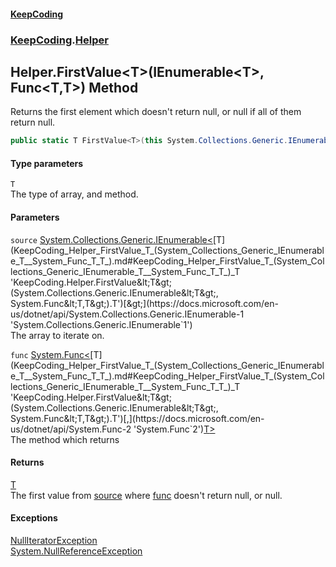 #### [KeepCoding](index.md 'index')
### [KeepCoding](KeepCoding.md 'KeepCoding').[Helper](KeepCoding_Helper.md 'KeepCoding.Helper')
## Helper.FirstValue&lt;T&gt;(IEnumerable&lt;T&gt;, Func&lt;T,T&gt;) Method
Returns the first element which doesn't return null, or null if all of them return null.  
```csharp
public static T FirstValue<T>(this System.Collections.Generic.IEnumerable<T> source, System.Func<T,T> func);
```
#### Type parameters
<a name='KeepCoding_Helper_FirstValue_T_(System_Collections_Generic_IEnumerable_T__System_Func_T_T_)_T'></a>
`T`  
The type of array, and method.
  
#### Parameters
<a name='KeepCoding_Helper_FirstValue_T_(System_Collections_Generic_IEnumerable_T__System_Func_T_T_)_source'></a>
`source` [System.Collections.Generic.IEnumerable&lt;](https://docs.microsoft.com/en-us/dotnet/api/System.Collections.Generic.IEnumerable-1 'System.Collections.Generic.IEnumerable`1')[T](KeepCoding_Helper_FirstValue_T_(System_Collections_Generic_IEnumerable_T__System_Func_T_T_).md#KeepCoding_Helper_FirstValue_T_(System_Collections_Generic_IEnumerable_T__System_Func_T_T_)_T 'KeepCoding.Helper.FirstValue&lt;T&gt;(System.Collections.Generic.IEnumerable&lt;T&gt;, System.Func&lt;T,T&gt;).T')[&gt;](https://docs.microsoft.com/en-us/dotnet/api/System.Collections.Generic.IEnumerable-1 'System.Collections.Generic.IEnumerable`1')  
The array to iterate on.
  
<a name='KeepCoding_Helper_FirstValue_T_(System_Collections_Generic_IEnumerable_T__System_Func_T_T_)_func'></a>
`func` [System.Func&lt;](https://docs.microsoft.com/en-us/dotnet/api/System.Func-2 'System.Func`2')[T](KeepCoding_Helper_FirstValue_T_(System_Collections_Generic_IEnumerable_T__System_Func_T_T_).md#KeepCoding_Helper_FirstValue_T_(System_Collections_Generic_IEnumerable_T__System_Func_T_T_)_T 'KeepCoding.Helper.FirstValue&lt;T&gt;(System.Collections.Generic.IEnumerable&lt;T&gt;, System.Func&lt;T,T&gt;).T')[,](https://docs.microsoft.com/en-us/dotnet/api/System.Func-2 'System.Func`2')[T](KeepCoding_Helper_FirstValue_T_(System_Collections_Generic_IEnumerable_T__System_Func_T_T_).md#KeepCoding_Helper_FirstValue_T_(System_Collections_Generic_IEnumerable_T__System_Func_T_T_)_T 'KeepCoding.Helper.FirstValue&lt;T&gt;(System.Collections.Generic.IEnumerable&lt;T&gt;, System.Func&lt;T,T&gt;).T')[&gt;](https://docs.microsoft.com/en-us/dotnet/api/System.Func-2 'System.Func`2')  
The method which returns
  
#### Returns
[T](KeepCoding_Helper_FirstValue_T_(System_Collections_Generic_IEnumerable_T__System_Func_T_T_).md#KeepCoding_Helper_FirstValue_T_(System_Collections_Generic_IEnumerable_T__System_Func_T_T_)_T 'KeepCoding.Helper.FirstValue&lt;T&gt;(System.Collections.Generic.IEnumerable&lt;T&gt;, System.Func&lt;T,T&gt;).T')  
The first value from [source](KeepCoding_Helper_FirstValue_T_(System_Collections_Generic_IEnumerable_T__System_Func_T_T_).md#KeepCoding_Helper_FirstValue_T_(System_Collections_Generic_IEnumerable_T__System_Func_T_T_)_source 'KeepCoding.Helper.FirstValue&lt;T&gt;(System.Collections.Generic.IEnumerable&lt;T&gt;, System.Func&lt;T,T&gt;).source') where [func](KeepCoding_Helper_FirstValue_T_(System_Collections_Generic_IEnumerable_T__System_Func_T_T_).md#KeepCoding_Helper_FirstValue_T_(System_Collections_Generic_IEnumerable_T__System_Func_T_T_)_func 'KeepCoding.Helper.FirstValue&lt;T&gt;(System.Collections.Generic.IEnumerable&lt;T&gt;, System.Func&lt;T,T&gt;).func') doesn't return null, or null.
#### Exceptions
[NullIteratorException](KeepCoding_NullIteratorException.md 'KeepCoding.NullIteratorException')  
[System.NullReferenceException](https://docs.microsoft.com/en-us/dotnet/api/System.NullReferenceException 'System.NullReferenceException')  
